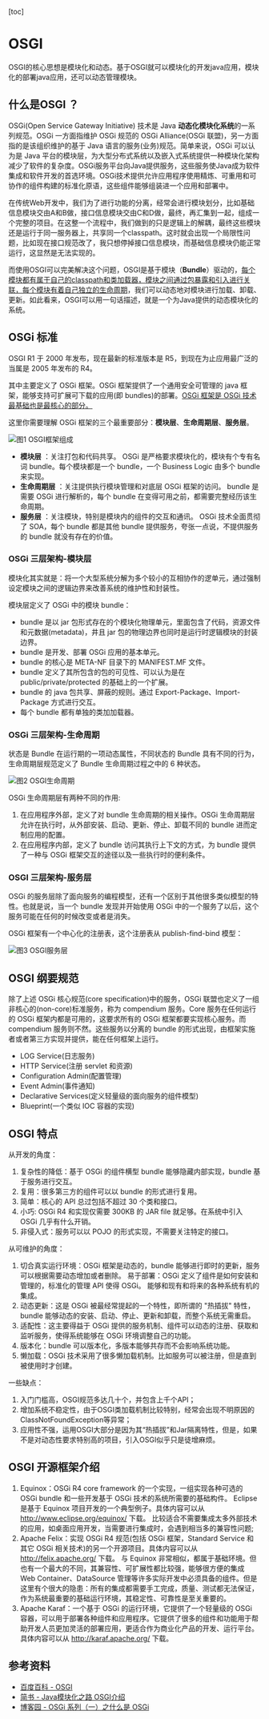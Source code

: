 [toc]

# OSGI

OSGI的核心思想是模块化和动态。基于OSGI就可以模块化的开发java应用，模块化的部署java应用，还可以动态管理模块。


## 什么是OSGI ？
OSGi(Open Service Gateway Initiative) 技术是 Java **动态化模块化系统**的一系列规范。OSGi 一方面指维护 OSGi 规范的 OSGi Alliance(OSGi 联盟)，另一方面指的是该组织维护的基于 Java 语言的服务(业务)规范。简单来说，OSGi 可以认为是 Java 平台的模块层，为大型分布式系统以及嵌入式系统提供一种模块化架构减少了软件的复杂度。OSGi服务平台向Java提供服务，这些服务使Java成为软件集成和软件开发的首选环境。OSGi技术提供允许应用程序使用精炼、可重用和可协作的组件构建的标准化原语，这些组件能够组装进一个应用和部署中。

在传统Web开发中，我们为了进行功能的分离，经常会进行模块划分，比如基础信息模块交由A和B做，接口信息模块交由C和D做，最终，再汇集到一起，组成一个完整的项目。在这整一个流程中，我们做到的只是逻辑上的解耦，最终这些模块还是运行于同一服务器上，共享同一个classpath。这时就会出现一个局限性问题，比如现在接口规范改了，我只想停掉接口信息模块，而基础信息模块仍能正常运行，这显然是无法实现的。

而使用OSGI可以完美解决这个问题，OSGI是基于模块（**Bundle**）驱动的，<u>每个模块都有属于自己的classpath和类加载器，模块之间通过包暴露和引入进行关联，每个模块有着自己独立的生命周期</u>，我们可以动态地对模块进行加载、卸载、更新。如此看来，OSGI可以用一句话描述，就是一个为Java提供的动态模块化的系统。

## OSGi 标准
OSGI R1 于 2000 年发布，现在最新的标准版本是 R5，到现在为止应用最广泛的当属是 2005 年发布的 R4。

其中主要定义了 OSGi 框架。OSGi 框架提供了一个通用安全可管理的 java 框架，能够支持可扩展可下载的应用(即 bundles)的部署。<u>OSGi 框架是 OSGi 技术最基础也是最核心的部分。</u>

这里你需要理解 OSGi 框架的三个最重要部分：**模块层**、**生命周期层**、**服务层**。

![图1 OSGI框架组成](../../../static/images/terms/osgi-arch.png)

* **模块层** ：关注打包和代码共享。
OSGi 是严格要求模块化的，模块有个专有名词 bundle。每个模块都是一个 bundle，一个 Business Logic 由多个 bundle 来实现。
* **生命周期层** ：关注提供执行模块管理和对底层 OSGi 框架的访问。
bundle 是需要 OSGi 进行解析的，每个 bundle 在变得可用之前，都需要完整经历该生命周期。
* **服务层** ：关注模块，特别是模块内的组件的交互和通讯。
OSGi 技术全面贯彻了 SOA，每个 bundle 都是其他 bundle 提供服务，夸张一点说，不提供服务的 bundle 就没有存在的价值。

### OSGi 三层架构-模块层
模块化其实就是：将一个大型系统分解为多个较小的互相协作的逻单元，通过强制设定模块之间的逻辑边界来改善系统的维护性和封装性。

模块层定义了 OSGi 中的模块 bundle：

* bundle 是以 jar 包形式存在的个模块化物理单元，里面包含了代码，资源文件和元数据(metadata)，井且 jar 包的物理边界也同时是运行时逻辑模块的封装边界。
* bundle 是开发、部署 OSGi 应用的基本单元。
* bundle 的核心是 META-NF 目录下的 MANIFEST.MF 文件。
* bundle 定义了其所包含的包的可见性、可以认为是在 public/private/protected 的基础上的一个扩展。
* bundle 的 java 包共享、屏蔽的规则。通过 Export-Package、Import-Package 方式进行交互。
* 每个 bundle 都有单独的类加加载器。

### OSGi 三层架构-生命周期

状态是 Bundle 在运行期的一项动态属性，不同状态的 Bundle 具有不同的行为，生命周期层规范定义了 Bundle 生命周期过程之中的 6 种状态。

![图2 OSGI生命周期](../../../static/images/terms/osgi-lifecycle.png)

OSGi 生命周期层有两种不同的作用:
1. 在应用程序外部，定义了对 bundle 生命周期的相关操作。OSGi 生命周期层允许在执行时，从外部安装、启动、更新、停止、卸载不同的 bundle 进而定制应用的配置。
2. 在应用程序内部，定义了 bundle 访问其执行上下文的方式，为 bundle 提供了一种与 OSGi 框架交互的途径以及一些执行时的便利条件。

### OSGI 三层架构-服务层

OSGi 的服务层除了面向服务的编程模型，还有一个区别于其他很多类似模型的特性。也就是说，当一个 bundle 发现并开始使用 OSGi 中的一个服务了以后，这个服务可能在任何的时候改变或者是消失。

OSGi 框架有一个中心化的注册表，这个注册表从 publish-find-bind 模型：

![图3 OSGI服务层](../../../static/images/terms/osgi-service.png)

## OSGI 纲要规范
除了上述 OSGi 核心规范(core specification)中的服务，OSGi 联盟也定义了一组非核心的(non-core)标准服务，称为 compendium 服务。Core 服务在任何运行的 OSGi 框架内都是可用的，这要求所有的 OSGi 框架都要实现核心服务。而 compendium 服务则不然。这些服务以分离的 bundle 的形式出现，由框架实施者或者第三方实现并提供，能在任何框架上运行。

* LOG Service(日志服务)
* HTTP Service(注册 servlet 和资源)
* Configuration Admin(配置管理)
* Event Admin(事件通知)
* Declarative Services(定义轻量级的面向服务的组件模型)
* Blueprint(一个类似 IOC 容器的实现)

## OSGI 特点

从开发的角度：
1. 复杂性的降低：基于 OSGi 的组件横型 bundle 能够隐藏内部实现，bundle 基于服务进行交互。
2. 复用：很多第三方的组件可以以 bundle 的形式进行复用。
3. 简单：核心的 API 总过包括不超过 30 个类和接口。
4. 小巧: OSGi R4 和实现仅需要 300KB 的 JAR file 就足够。在系统中引入 OSGi 几乎有什么开销。
5. 非侵入式：服务可以以 POJO 的形式实现，不需要关注特定的接口。

从可维护的角度：
1. 切合真实运行环境：OSGi 框架是动态的，bundle 能够进行即时的更新，服务可以根据需要动态增加或者删除。
易于部署：OSGi 定义了组件是如何安装和管理的，标准化的管理 API 使得 OSGi。 能够和现有和将来的各种系统有机的集成。
2. 动态更新：这是 OSGi 被最经常提起的一个特性，即所谓的 "热插拔" 特性，bundle 能够动态的安装、启动、停止、更新和卸载，而整个系统无需重启。
3. 适配性：这主要得益于 OSGi 提供的服务机制、组件可以动态的注册、获取和监听服务，使得系统能够在 OSGi 环境调整自己的功能。
4. 版本化：bundle 可以版本化，多版本能够共存而不会影响系统功能。
5. 懒加载：OSGi 技术采用了很多懒加载机制。比如服务可以被注册，但是直到被使用时才创建。

一些缺点：
1. 入门门槛高，OSGI规范多达几十个，并包含上千个API；
2. 增加系统不稳定性，由于OSGI类加载机制比较特别，经常会出现不明原因的ClassNotFoundException等异常；
3. 应用性不强，运用OSGI大部分是因为其“热插拔”和Jar隔离特性，但是，如果不是对动态性要求特别高的项目，引入OSGI似乎只是徒增麻烦。


## OSGI 开源框架介绍

1. Equinox：OSGi R4 core framework 的一个实现，一组实现各种可选的 OSGi bundle 和一些开发基于 OSGi 技术的系统所需要的基础构件。 Eclipse 是基于 Equinox 项目开发的一个典型例子。具体内容可以从 http://www.eclipse.org/equinox/ 下载。
比较适合不需要集成太多外部技术的应用，如桌面应用开发，当需要进行集成时，会遇到相当多的兼容性问题;
2. Apache Felix：实现 OSGi R4 规范(包括 OSGi 框架，Standard Service 和其它 OSGi 相关技术)的另一个开源项目。具体内容可以从 http://felix.apache.org/ 下载。
与 Equinox 非常相似，都属于基础环境。但也有一个最大的不同，其兼容性、可扩展性都比较强，能够很方便的集成 Web Container、DataSource 管理等许多实际开发中必须具备的组件。但是这里有个很大的隐患：所有的集成都需要手工完成，质量、测试都无法保证，作为系统最重要的基础运行环境，其稳定性、可靠性是至关重要的。
3. Apache Karaf：一个基于 OSGi 的运行环境，它提供了一个轻量级的 OSGi 容器，可以用于部署各种组件和应用程序。它提供了很多的组件和功能用于帮助开发人员更加灵活的部署应用，更适合作为商业化产品的开发、运行平台。具体内容可以从 http://karaf.apache.org/ 下载。


## 参考资料

* [百度百科 - OSGI](https://baike.baidu.com/item/OSGI/16158)
* [简书 - Java模块化之路 OSGI介绍](https://www.jianshu.com/p/11dcea36b957)
* [博客园 - OSGi 系列（一）之什么是 OSGi](https://www.cnblogs.com/binarylei/p/8525388.html)
